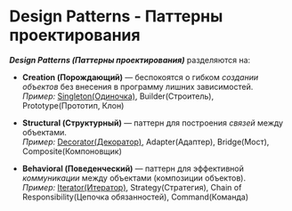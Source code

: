# Design Patterns - Паттерны проектирования

***Design Patterns (Паттерны проектирования)*** разделяются на:

- **Creation (Порождающий)** — беспокоятся о гибком *создании объектов* без внесения в программу
лишних зависимостей.<br>
*Пример:* [Singleton(Одиночка)](Паттерн-Singleton.md), Builder(Строитель), Prototype(Прототип, Клон) 


- **Structural (Структурный)** — паттерн для построения *связей* между объектами.<br>
*Пример:* [Decorator(Декоратор)](Паттерн-Декоратор.md), Adapter(Адаптер), Bridge(Мост), Composite(Компоновщик)


- **Behavioral (Поведенческий)** — паттерн для эффективной *коммуникации* между 
объектами (композиции объектов).<br>
*Пример:* [Iterator(Итератор)](../Python/Functions/Python-Iterator&Iterable.md), 
Strategy(Стратегия), Chain of Responsibility(Цепочка обязанностей), Command(Команда)



    